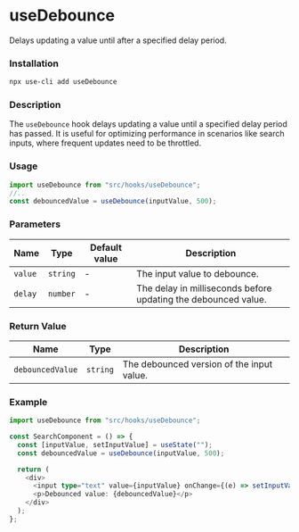 # useDebounce

Delays updating a value until after a specified delay period.

### Installation

```bash
npx use-cli add useDebounce
```

### Description

The `useDebounce` hook delays updating a value until a specified delay period has passed. It is useful for optimizing performance in scenarios like search inputs, where frequent updates need to be throttled.

### Usage

```typescript
import useDebounce from "src/hooks/useDebounce";
//..
const debouncedValue = useDebounce(inputValue, 500);
```

### Parameters

| Name    | Type     | Default value | Description                                                    |
| ------- | -------- | ------------- | -------------------------------------------------------------- |
| `value` | `string` | -             | The input value to debounce.                                   |
| `delay` | `number` | -             | The delay in milliseconds before updating the debounced value. |

### Return Value

| Name             | Type     | Description                               |
| ---------------- | -------- | ----------------------------------------- |
| `debouncedValue` | `string` | The debounced version of the input value. |

### Example

```typescript
import useDebounce from "src/hooks/useDebounce";

const SearchComponent = () => {
  const [inputValue, setInputValue] = useState("");
  const debouncedValue = useDebounce(inputValue, 500);

  return (
    <div>
      <input type="text" value={inputValue} onChange={(e) => setInputValue(e.target.value)} placeholder="Type to search..." />
      <p>Debounced value: {debouncedValue}</p>
    </div>
  );
};
```
